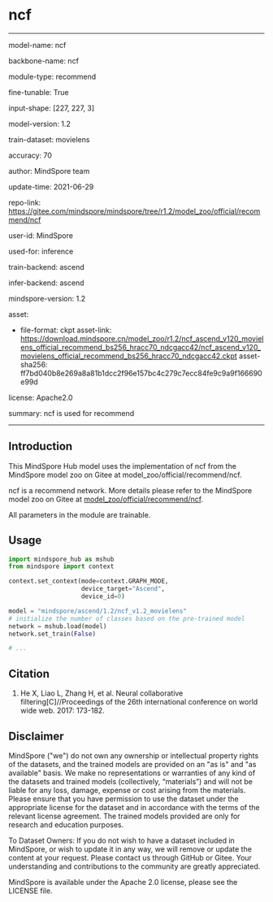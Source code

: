 # ncf

---

model-name: ncf

backbone-name: ncf

module-type: recommend

fine-tunable: True

input-shape: [227, 227, 3]

model-version: 1.2

train-dataset: movielens

accuracy: 70

author: MindSpore team

update-time: 2021-06-29

repo-link: <https://gitee.com/mindspore/mindspore/tree/r1.2/model_zoo/official/recommend/ncf>

user-id: MindSpore

used-for: inference

train-backend: ascend

infer-backend: ascend

mindspore-version: 1.2

asset:

-
    file-format: ckpt
    asset-link: <https://download.mindspore.cn/model_zoo/r1.2/ncf_ascend_v120_movielens_official_recommend_bs256_hracc70_ndcgacc42/ncf_ascend_v120_movielens_official_recommend_bs256_hracc70_ndcgacc42.ckpt>
    asset-sha256: ff7bd040b8e269a8a81b1dcc2f96e157bc4c279c7ecc84fe9c9a9f166690e99d

license: Apache2.0

summary: ncf is used for recommend

---

## Introduction

This MindSpore Hub model uses the implementation of ncf from the MindSpore model zoo on Gitee at model_zoo/official/recommend/ncf.

ncf is a recommend network. More details please refer to the MindSpore model zoo on Gitee at [model_zoo/official/recommend/ncf](https://gitee.com/mindspore/mindspore/blob/r1.2/model_zoo/official/recommend/ncf/README.md).

All parameters in the module are trainable.

## Usage

```python
import mindspore_hub as mshub
from mindspore import context

context.set_context(mode=context.GRAPH_MODE,
                    device_target="Ascend",
                    device_id=0)

model = "mindspore/ascend/1.2/ncf_v1.2_movielens"
# initialize the number of classes based on the pre-trained model
network = mshub.load(model)
network.set_train(False)

# ...
```

## Citation

1. He X, Liao L, Zhang H, et al. Neural collaborative filtering[C]//Proceedings of the 26th international conference on world wide web. 2017: 173-182.

## Disclaimer

MindSpore ("we") do not own any ownership or intellectual property rights of the datasets, and the trained models are provided on an "as is" and "as available" basis. We make no representations or warranties of any kind of the datasets and trained models (collectively, “materials”) and will not be liable for any loss, damage, expense or cost arising from the materials. Please ensure that you have permission to use the dataset under the appropriate license for the dataset and in accordance with the terms of the relevant license agreement. The trained models provided are only for research and education purposes.

To Dataset Owners: If you do not wish to have a dataset included in MindSpore, or wish to update it in any way, we will remove or update the content at your request. Please contact us through GitHub or Gitee. Your understanding and contributions to the community are greatly appreciated.

MindSpore is available under the Apache 2.0 license, please see the LICENSE file.